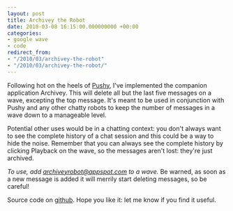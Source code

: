 ```yaml
---
layout: post
title: Archivey the Robot
date: 2010-03-08 16:15:00.000000000 +00:00
categories:
- google wave
- code
redirect_from:
- "/2010/03/archivey-the-robot"
- "/2010/03/archivey-the-robot/"
---
```

Following hot on the heels of [Pushy](/2010/03/introducing-pushy/), I've implemented the companion application Archivey. This will delete all but the last five messages on a wave, excepting the top message. It's meant to be used in conjunction with Pushy and any other chatty robots to keep the number of messages in a wave down to a manageable level.

Potential other uses would be in a chatting context: you don't always want to see the complete history of a chat session and this could be a way to hide the noise. Remember that you can always see the complete history by clicking Playback on the wave, so the messages aren't lost: they're just archived.

*To use, add archiveyrobot@appspot.com to a wave.* Be warned, as soon as a new message is added it will merrily start deleting messages, so be careful!

Source code on [github](http://github.com/chrismdp/archivey). Hope you like it: let me know if you find it useful.
